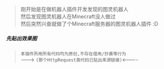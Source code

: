 >刚开始是在做机器人插件开发发现的图灵机器人<br/>
>然后发现图灵机器人在Minecraft没人做过<br/>
>然后突然兴奋就做了个Minecraft服务器的图灵机器人插件 :D
##### 先贴出效果图 #####




>`本插件所用所有代码均为原创,不存在借用/抄袭等行为`<br>
>--->  `(那个HttpRequest类代码已贴出来源链接)`<----

